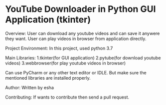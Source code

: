 # YouTube Downloader in Python GUI Application (tkinter)

Overview: User can download any youtube videos and can save it anywere they want. User can play videos in browser from application directly.

Project Environment: In this project, used python 3.7

Main Libraries: 1.tkinter(for GUI application)  2.pytube(for download youtube videos)  3.webbrowser(for play youtube videos in browser)

Can use PyCharm or any other text editor or IDLE. But make sure the mentioned libraries are installed properly.

Author: Written by esha

Contributing: If wants to contribute then send a pull request.

